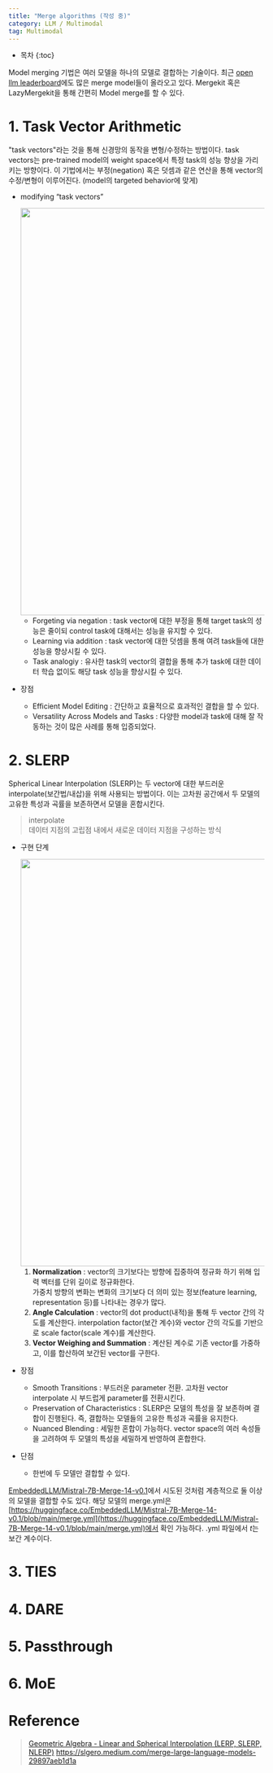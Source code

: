 ```yaml
---
title: "Merge algorithms (작성 중)"
category: LLM / Multimodal
tag: Multimodal
---
```








* 목차
{:toc}










Model merging 기법은 여러 모델을 하나의 모델로 결합하는 기술이다. 최근 [open llm leaderboard](https://huggingface.co/spaces/open-llm-leaderboard/open_llm_leaderboard)에도 많은 merge model들이 올라오고 있다. Mergekit 혹은 LazyMergekit을 통해 간편히 Model merge를 할 수 있다.



# 1. Task Vector Arithmetic

"task vectors"라는 것을 통해 신경망의 동작을 변형/수정하는 방법이다. task vectors는 pre-trained model의 weight space에서 특정 task의 성능 향상을 가리키는 방향이다. 이 기법에서는 부정(negation) 혹은 덧셈과 같은 연산을 통해 vector의 수정/변형이 이루어진다. (model의 targeted behavior에 맞게)

- modifying “task vectors”
  <center><img width="800" src="https://github.com/finddme/finddme.github.io/assets/53667002/6e7ee199-3412-4497-9809-1380d66e0367"></center>
  
  - Forgeting via negation : task vector에 대한 부정을 통해 target task의 성능은 줄이되 control task에 대해서는 성능을 유지할 수 있다.
  - Learning via addition : task  vector에 대한 덧셈을 통해 여려 task들에 대한 성능을 향상시킬 수 있다.
  - Task analogiy : 유사한 task의 vector의 결합을 통해 추가 task에 대한 데이터 학습 없이도 해당 task 성능을 향상시킬 수 있다.

- 장점
  - Efficient Model Editing : 간단하고 효율적으로 효과적인 결합을 할 수 있다.
  - Versatility Across Models and Tasks : 다양한 model과 task에 대해 잘 작동하는 것이 많은 사례를 통해 입증되었다.


# 2. SLERP

Spherical Linear Interpolation (SLERP)는 두 vector에 대한 부드러운 interpolate(보간법/내삽)을 위해 사용되는 방법이다. 이는 고차원 공간에서 두 모델의 고유한 특성과 곡률을 보존하면서 모델을 혼합시킨다.

> interpolate<br>
> 데이터 지점의 고립점 내에서 새로운 데이터 지점을 구성하는 방식

- 구현 단계
  <center><img width="800" src="https://github.com/finddme/finddme.github.io/assets/53667002/f3182c6f-7acc-4fd7-a2ff-0ab6bbd4985c"></center>
  
  1. **Normalization** : vector의 크기보다는 방향에 집중하여 정규화 하기 위해 입력 벡터를 단위 길이로 정규화한다. <br>
                    가중치 방향의 변화는 변화의 크기보다 더 의미 있는 정보(feature learning, representation 등)를 나타내는 경우가 많다.
  2. **Angle Calculation** : vector의 dot product(내적)을 통해 두 vector 간의 각도를 계산한다. interpolation factor(보간 계수)와 vector 간의 각도를 기반으로 scale factor(scale 계수)를 계산한다.
  3. **Vector Weighing and Summation** : 계산된 계수로 기존 vector를 가중하고, 이를 합산하여 보간된 vector를 구한다.

- 장점
  - Smooth Transitions : 부드러운 parameter 전환. 고차원 vector interpolate 시 부드럽게 parameter를 전환시킨다.
  - Preservation of Characteristics : SLERP은 모델의 특성을 잘 보존하며 결합이 진행된다. 즉, 결합하는 모델들의 고유한 특성과 곡률을 유지한다.
  - Nuanced Blending : 세밀한 혼합이 가능하다. vector space의 여러 속성들을 고려하여 두 모델의 특성을 세밀하게 반영하여 혼합한다.

- 단점
  - 한번에 두 모델만 결합할 수 있다.

[EmbeddedLLM/Mistral-7B-Merge-14-v0.1](https://huggingface.co/EmbeddedLLM/Mistral-7B-Merge-14-v0.1)에서 시도된 것처럼 계층적으로 둘 이상의 모델을 결합할 수도 있다. 해당 모델의 merge.yml은 [https://huggingface.co/EmbeddedLLM/Mistral-7B-Merge-14-v0.1/blob/main/merge.yml](https://huggingface.co/EmbeddedLLM/Mistral-7B-Merge-14-v0.1/blob/main/merge.yml)에서 확인 가능하다. .yml 파일에서 $t$는 보간 계수이다.
 
# 3. TIES
# 4. DARE
# 5. Passthrough
# 6. MoE

# Reference

> [Geometric Algebra - Linear and Spherical Interpolation (LERP, SLERP, NLERP)](https://www.youtube.com/watch?v=ibkT5ao8kGY)
> https://slgero.medium.com/merge-large-language-models-29897aeb1d1a
